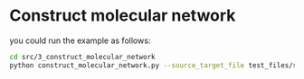 # Construct molecular network

you could run the example as follows:

```sh
cd src/3_construct_molecular_network
python construct_molecular_network.py --source_target_file test_files/source_target.csv --correlation_file ../1_calculate_correlation/correlation_results.csv --threshold 0.7 --RT_threshold 0.01
```

